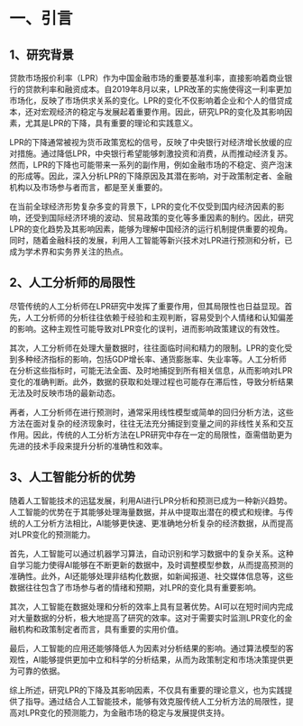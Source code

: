 # 一、引言

## 1、研究背景

贷款市场报价利率（LPR）作为中国金融市场的重要基准利率，直接影响着商业银行的贷款利率和融资成本。自2019年8月以来，LPR改革的实施使得这一利率更加市场化，反映了市场供求关系的变化。LPR的变化不仅影响着企业和个人的借贷成本，还对宏观经济的稳定与发展起着重要作用。因此，研究LPR的变化及其影响因素，尤其是LPR的下降，具有重要的理论和实践意义。

LPR的下降通常被视为货币政策宽松的信号，反映了中央银行对经济增长放缓的应对措施。通过降低LPR，中央银行希望能够刺激投资和消费，从而推动经济复苏。然而，LPR的下降也可能带来一系列的副作用，例如金融市场的不稳定、资产泡沫的形成等。因此，深入分析LPR的下降原因及其潜在影响，对于政策制定者、金融机构以及市场参与者而言，都是至关重要的。

在当前全球经济形势复杂多变的背景下，LPR的变化不仅受到国内经济因素的影响，还受到国际经济环境的波动、贸易政策的变化等多重因素的制约。因此，研究LPR的变化趋势及其影响因素，能够为理解中国经济的运行机制提供重要的视角。同时，随着金融科技的发展，利用人工智能等新兴技术对LPR进行预测和分析，已成为学术界和实务界关注的热点。

## 2、人工分析师的局限性

尽管传统的人工分析师在LPR研究中发挥了重要作用，但其局限性也日益显现。首先，人工分析师的分析往往依赖于经验和主观判断，容易受到个人情绪和认知偏差的影响。这种主观性可能导致对LPR变化的误判，进而影响政策建议的有效性。

其次，人工分析师在处理大量数据时，往往面临时间和精力的限制。LPR的变化受到多种经济指标的影响，包括GDP增长率、通货膨胀率、失业率等。人工分析师在分析这些指标时，可能无法全面、及时地捕捉到所有相关信息，从而影响对LPR变化的准确判断。此外，数据的获取和处理过程也可能存在滞后性，导致分析结果无法及时反映市场的最新动态。

再者，人工分析师在进行预测时，通常采用线性模型或简单的回归分析方法，这些方法在面对复杂的经济现象时，往往无法充分捕捉到变量之间的非线性关系和交互作用。因此，传统的人工分析方法在LPR研究中存在一定的局限性，亟需借助更为先进的技术手段来提升分析的准确性和效率。

## 3、人工智能分析的优势

随着人工智能技术的迅猛发展，利用AI进行LPR分析和预测已成为一种新兴趋势。人工智能的优势在于其能够处理海量数据，并从中提取出潜在的模式和规律。与传统的人工分析方法相比，AI能够更快速、更准确地分析复杂的经济数据，从而提高对LPR变化的预测能力。

首先，人工智能可以通过机器学习算法，自动识别和学习数据中的复杂关系。这种自学习能力使得AI能够在不断更新的数据中，及时调整模型参数，从而提高预测的准确性。此外，AI还能够处理非结构化数据，如新闻报道、社交媒体信息等，这些数据往往包含了市场参与者的情绪和预期，对LPR的变化具有重要影响。

其次，人工智能在数据处理和分析的效率上具有显著优势。AI可以在短时间内完成对大量数据的分析，极大地提高了研究的效率。这对于需要实时监测LPR变化的金融机构和政策制定者而言，具有重要的实用价值。

最后，人工智能的应用还能够降低人为因素对分析结果的影响。通过算法模型的客观性，AI能够提供更加中立和科学的分析结果，从而为政策制定和市场决策提供更为可靠的依据。

综上所述，研究LPR的下降及其影响因素，不仅具有重要的理论意义，也为实践提供了指导。通过结合人工智能技术，能够有效克服传统人工分析方法的局限性，提高对LPR变化的预测能力，为金融市场的稳定与发展提供支持。
